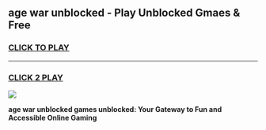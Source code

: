 
## age war unblocked - Play Unblocked Gmaes & Free
<h3>
<a href="https://news.freeplayer.one?title=age_war_unblocked&ref=16F">CLICK TO PLAY</a></h3>
<hr>

<h3>
<a href="https://news.freeplayer.one?title=age_war_unblocked&ref=16F">CLICK 2 PLAY</a>
  
</h3>

<a href="https://news.freeplayer.one?title=age_war_unblocked&ref=16F/"><img src="https://clearcache.store/games.png"></a>


**age war unblocked games unblocked: Your Gateway to Fun and Accessible Online Gaming**
